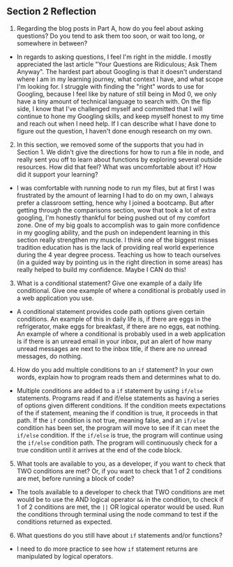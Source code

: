 ## Section 2 Reflection

1. Regarding the blog posts in Part A, how do you feel about asking questions? Do you tend to ask them too soon, or wait too long, or somewhere in between?

- In regards to asking questions, I feel I'm right in the middle. I mostly appreciated the last article "Your Questions are Ridiculous; Ask Them Anyway". The hardest part about Googling is that it doesn't understand where I am in my learning journey, what context I have, and what scope I'm looking for. I struggle with finding the "right" words to use for Googling, because I feel like by nature of still being in Mod 0, we only have a tiny amount of technical language to search with. On the flip side, I know that I've challenged myself and committed that I will continue to hone my Googling skills, and keep myself honest to my time and reach out when I need help. If I can describe what I have done to figure out the question, I haven't done enough research on my own.

2. In this section, we removed some of the supports that you had in Section 1. We didn't give the directions for how to run a file in node, and really sent you off to learn about functions by exploring several outside resources. How did that feel? What was uncomfortable about it? How did it support your learning?

- I was comfortable with running node to run my files, but at first I was frustrated by the amount of learning I had to do on my own, I always prefer a classroom setting, hence why I joined a bootcamp. But after getting through the comparisons section, wow that took a lot of extra googling, I'm honestly thankful for being pushed out of my comfort zone. One of my big goals to accomplish was to gain more confidence in my googling ability, and the push on independent learning in this section really strengthen my muscle. I think one of the biggest misses tradition education has is the lack of providing real world experience during the 4 year degree process. Teaching us how to teach ourselves (in a guided way by pointing us in the right direction in some areas) has really helped to build my confidence. Maybe I CAN do this!

3. What is a conditional statement? Give one example of a daily life conditional. Give one example of where a conditional is probably used in a web application you use.

- A conditional statement provides code path options given certain conditions. An example of this in daily life is, if there are eggs in the refrigerator, make eggs for breakfast, if there are no eggs, eat nothing. An example of where a conditional is probably used in a web application is if there is an unread email in your inbox, put an alert of how many unread messages are next to the inbox title, if there are no unread messages, do nothing.

4. How do you add multiple conditions to an `if` statement? In your own words, explain how to program reads them and determines what to do.

- Multiple conditions are added to a `if` statement by using `if/else` statements. Programs read if and if/else statements as having a series of options given different conditions. If the condition meets expectations of the if statement, meaning the if condition is true, it proceeds in that path. If the `if` condition is not true, meaning false, and an `if/else` condition has been set, the program will move to see if it can meet the `if/else` condition. If the `if/else` is true, the program will continue using the `if/else` condition path. The program will continuously check for a true condition until it arrives at the end of the code block.

5. What tools are available to you, as a developer, if you want to check that TWO conditions are met? Or, if you want to check that 1 of 2 conditions are met, before running a block of code?

- The tools available to a developer to check that TWO conditions are met would be to use the AND logical operator `&&` in the condition, to check if 1 of 2 conditions are met, the `||` OR logical operator would be used. Run the conditions through terminal using the node command to test if the conditions returned as expected.

6. What questions do you still have about `if` statements and/or functions?

- I need to do more practice to see how `if` statement returns are manipulated by logical operators.
